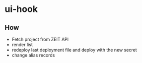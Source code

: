 # ui-hook

## How
- Fetch project from ZEIT API
- render list
- redeploy last deployment file and deploy with the new secret
- change alias records
